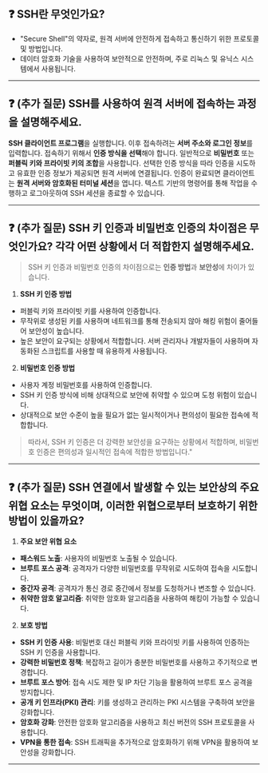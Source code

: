 ## ❓ SSH란 무엇인가요?

- "Secure Shell"의 약자로, 원격 서버에 안전하게 접속하고 통신하기 위한 프로토콜 및 방법입니다. 
- 데이터 암호화 기술을 사용하여 보안적으로 안전하며, 주로 리눅스 및 유닉스 시스템에서 사용됩니다.

---

## ❓ (추가 질문) SSH를 사용하여 원격 서버에 접속하는 과정을 설명해주세요.

**SSH 클라이언트 프로그램**을 실행합니다. 
이후 접속하려는 **서버 주소와 로그인 정보**를 입력합니다. 
접속하기 위해서 **인증 방식을 선택**해야 합니다. 
일반적으로 **비밀번호** 또는 **퍼블릭 키와 프라이빗 키의 조합**을 사용합니다. 선택한 인증 방식을 따라 인증을 시도하고 유효한 인증 정보가 제공되면 원격 서버에 연결됩니다.
인증이 완료되면 클라이언트는 **원격 서버와 암호화된 터미널 세션**을 엽니다. 
텍스트 기반의 명령어를 통해 작업을 수행하고 로그아웃하여 SSH 세션을 종료할 수 있습니다.

---

## ❓ (추가 질문) SSH 키 인증과 비밀번호 인증의 차이점은 무엇인가요? 각각 어떤 상황에서 더 적합한지 설명해주세요.

> SSH 키 인증과 비밀번호 인증의 차이점으로는 **인증 방법**과 **보안성**에 차이가 있습니다.

1. **SSH 키 인증 방법**
  - 퍼블릭 키와 프라이빗 키를 사용하여 인증합니다.
  - 무작위로 생성된 키를 사용하며 네트워크를 통해 전송되지 않아 해킹 위험이 줄어들어 보안성이 높습니다.
  - 높은 보안이 요구되는 상황에서 적합합니다. 서버 관리자나 개발자들이 사용하며 자동화된 스크립트를 사용할 때 유용하게 사용됩니다.


2. **비밀번호 인증 방법**
  - 사용자 계정 비밀번호를 사용하여 인증합니다. 
  - SSH 키 인증 방식에 비해 상대적으로 보안에 취약할 수 있으며 도청 위험이 있습니다.
  - 상대적으로 보안 수준이 높을 필요가 없는 일시적이거나 편의성이 필요한 접속에 적합합니다.

> 따라서, SSH 키 인증은 더 강력한 보안성을 요구하는 상황에서 적합하며, 비밀번호 인증은 편의성과 일시적인 접속에 적합한 방법입니다."

---

## ❓ (추가 질문) SSH 연결에서 발생할 수 있는 보안상의 주요 위협 요소는 무엇이며, 이러한 위협으로부터 보호하기 위한 방법이 있을까요?

1. **주요 보안 위협 요소**
- **패스워드 노출**: 사용자의 비밀번호 노출될 수  있습니다.
- **브루트 포스 공격**: 공격자가 다양한 비밀번호를 무작위로 시도하여 접속을 시도합니다.
- **중간자 공격**: 공격자가 통신 경로 중간에서 정보를 도청하거나 변조할 수 있습니다.
- **취약한 암호 알고리즘**: 취약한 암호화 알고리즘을 사용하여 해킹이 가능할 수 있습니다.

2. **보호 방법**
- **SSH 키 인증 사용**: 비밀번호 대신 퍼블릭 키와 프라이빗 키를 사용하여 인증하는 SSH 키 인증을 사용합니다.
- **강력한 비밀번호 정책**: 복잡하고 길이가 충분한 비밀번호를 사용하고 주기적으로 변경합니다.
- **브루트 포스 방어**: 접속 시도 제한 및 IP 차단 기능을 활용하여 브루트 포스 공격을 방지합니다.
- **공개 키 인프라(PKI) 관리**: 키를 생성하고 관리하는 PKI 시스템을 구축하여 보안을 강화합니다.
- **암호화 강화**: 안전한 암호화 알고리즘을 사용하고 최신 버전의 SSH 프로토콜을 사용합니다.
- **VPN을 통한 접속**: SSH 트래픽을 추가적으로 암호화하기 위해 VPN을 활용하여 보안성을 강화합니다.

---